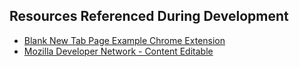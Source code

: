 ## Resources Referenced During Development

- [Blank New Tab Page Example Chrome Extension](https://github.com/GoogleChrome/chrome-extensions-samples/tree/main/api-samples/override/blank_ntp)
- [Mozilla Developer Network - Content Editable](https://developer.mozilla.org/en-US/docs/Web/HTML/Global_attributes/contenteditable)